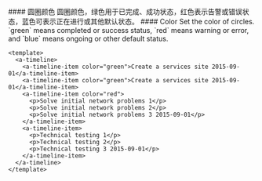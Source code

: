 <cn>
#### 圆圈颜色
圆圈颜色，绿色用于已完成、成功状态，红色表示告警或错误状态，蓝色可表示正在进行或其他默认状态。
</cn>

<us>
#### Color
Set the color of circles. `green` means completed or success status, `red` means warning or error, and `blue` means ongoing or other default status.
</us>

```tpl
<template>
  <a-timeline>
    <a-timeline-item color="green">Create a services site 2015-09-01</a-timeline-item>
    <a-timeline-item color="green">Create a services site 2015-09-01</a-timeline-item>
    <a-timeline-item color="red">
      <p>Solve initial network problems 1</p>
      <p>Solve initial network problems 2</p>
      <p>Solve initial network problems 3 2015-09-01</p>
    </a-timeline-item>
    <a-timeline-item>
      <p>Technical testing 1</p>
      <p>Technical testing 2</p>
      <p>Technical testing 3 2015-09-01</p>
    </a-timeline-item>
  </a-timeline>
</template>
```
